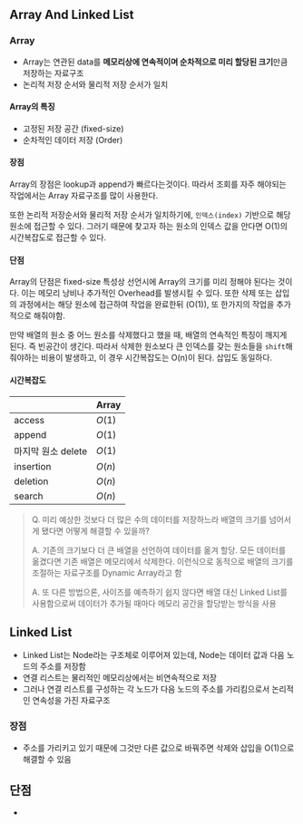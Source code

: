 ## Array And Linked List

### Array
- Array는 연관된 data를 **메모리상에 연속적이며 순차적으로 미리 할당된 크기**만큼 저장하는 자료구조
- 논리적 저장 순서와 물리적 저장 순서가 일치

#### Array의 특징
- 고정된 저장 공간 (fixed-size)
- 순차적인 데이터 저장 (Order)

#### 장점
Array의 장점은 lookup과 append가 빠르다는것이다. 따라서 조회를 자주 해야되는 작업에서는 Array 자료구조를 많이 사용한다.

또한 논리적 저장순서와 물리적 저장 순서가 일치하기에, `인덱스(index)` 기반으로 해당 원소에 접근할 수 있다. 그러기 때문에 찾고자 하는 원소의 인덱스 값을 안다면 O(1)의 시간복잡도로 접근할 수 있다.

#### 단점
Array의 단점은 fixed-size 특성상 선언시에 Array의 크기를 미리 정해야 된다는 것이다. 이는 메모리 낭비나 추가적인 Overhead를 발생시킬 수 있다. 또한 삭제 또는 삽입의 과정에서는 해당 원소에 접근하여 작업을 완료한뒤 (O(1)), 또 한가지의 작업을 추가적으로 해줘야함.

만약 배열의 원소 중 어느 원소를 삭제했다고 했을 때, 배열의 연속적인 특징이 깨지게 된다. 즉 빈공간이 생긴다. 따라서 삭제한 원소보다 큰 인덱스를 갖는 원소들을 `shift`해줘야하는 비용이 발생하고, 이 경우 시간복잡도는 O(n)이 된다. 삽입도 동일하다.



#### 시간복잡도
|  | Array |
| --- | --- |
| access | $O(1)$ |
| append | $O(1)$ |
| 마지막 원소 delete | $O(1)$ |
| insertion | $O(n)$ |
| deletion | $O(n)$ |
| search | $O(n)$ |

> Q. 미리 예상한 것보다 더 많은 수의 데이터를 저장하느라 배열의 크기를 넘어서게 됐다면 어떻게 해결할 수 있을까?
>
> A. 기존의 크기보다 더 큰 배열을 선언하여 데이터를 옮겨 할당. 모든 데이터를 옮겼다면 기존 배열은 메모리에서 삭제한다. 이런식으로 동적으로 배열의 크기를 조절하는 자료구조를 Dynamic Array라고 함
>
> A. 또 다른 방법으론, 사이즈를 예측하기 쉽지 않다면 배열 대신 Linked List를 사용함으로써 데이터가 추가될 때마다 메모리 공간을 할당받는 방식을 사용

## Linked List
- Linked List는 Node라는 구조체로 이루어져 있는데, Node는 데이터 값과 다음 노드의 주소를 저장함
- 연결 리스트는 물리적인 메모리상에서는 비연속적으로 저장
- 그러나 연결 리스트를 구성하는 각 노드가 다음 노드의 주소를 가리킴으로서 논리적인 연속성을 가진 자료구조

### 장점
- 주소를 가리키고 있기 때문에 그것만 다른 값으로 바꿔주면 삭제와 삽입을 O(1)으로 해결할 수 있음

## 단점
- 
